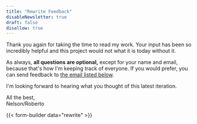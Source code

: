 ```yaml
---
title: "Rewrite Feedback"
disableNewsletter: true
draft: false
disallow: true
---
```


Thank you again for taking the time to read my work. Your input has been so incredibly helpful and this project would not what it is today without it.

As always, **all questions are optional,** except for your name and email, because that's how I'm keeping track of everyone. If you would prefer, you can send feedback to [the email listed below](#contact-info).

I'm looking forward to hearing what you thought of this latest iteration.

All the best,<br />Nelson/Roberto

{{< form-builder data="rewrite" >}}
